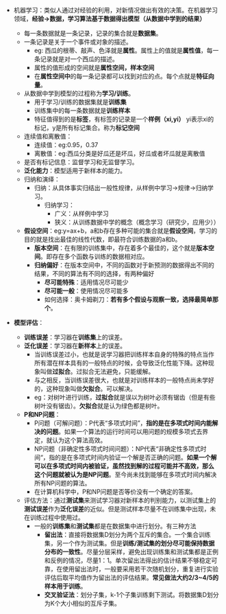 - 机器学习：类似人通过对经验的利用，对新情况做出有效的决策。在机器学习领域，**经验->数据，学习算法基于数据得出模型（从数据中学到的结果）**
	- 每一条数据就是一条记录，记录的集合就是**数据集**。
	- 一条记录是关于一个事件或对象的描述。
		- eg: 西瓜的根蒂、敲声、色泽就是**属性**。属性上的值就是**属性值**，每一条记录就是对一个西瓜的描述。
		- 属性的值形成的空间就是**属性空间，样本空间**
		- 在**属性空间中**的每一条记录都可以找到对应的点。每个点就是**特征向量**。
	- 从数据中学到模型的过程称为**学习/训练**。
		- 用于学习/训练的数据集就是**训练集**
		- 训练集中的每一条数据就是**训练样本**
		- 特征值得到的是**标签**，有标签的记录是一个**样例（xi,yi）** yi表示xi的标记，y是所有标记集合。称为**标记空间**
	- 连续值和离散值：
		- 连续值：eg:0.95，0.37
		- 离散值：eg:西瓜分类是好瓜还是坏瓜，好瓜或者坏瓜就是离散值
	- 是否有标记信息：监督学习和无监督学习。
	- **泛化能力**：模型适用于新样本的能力。
	- 归纳和演绎：
		- 归纳：从具体事实归结出一般性规律，从样例中学习->规律->归纳学习。
			- 归纳学习：
				- 广义：从样例中学习
				- 狭义：从训练数据中学的概念（概念学习（研究少，应用少））
	- **假设空间**：eg:y=ax+b，a和b存在多种可能的集合就是**假设空间**，学习的目的就是找出最佳的线性代数，即最符合训练数据的a和b。
		- **版本空间**：在有限的训练集中，存在着多个最佳的，这个就是**版本空间**。即存在多个函数与训练的数据相对应。
		- **归纳偏好**：在版本空间中，不同的函数对于新预测的数据得出不同的结果，不同的算法有不同的选择，有两种偏好
			- **尽可能特殊**：适用情况尽可能少
			- **尽可能一般**：使用情况尽可能多
			- 如何选择：奥卡姆剃刀：**若有多个假设与观察一致，选择最简单那个**。

- **模型评估**：
	- **训练误差**：学习器在**训练集**上的误差。
	- **泛化误差**：学习器在**新样本**上的误差。
		- 当训练误差过小，也就是说学习器把训练样本自身的特殊的特点当作所有潜在样本具有的一般特点的时候，会导致泛化性能下降。这种现象叫做**过拟合**。过拟合无法避免，只能缓解。
		- 与之相反，当训练误差很大，也就是对训练样本的一般特点尚未学好的，这种现象叫做**欠拟合**。可以解决。
		- eg：对树叶进行训练，**过拟合**就是误以为树叶必须有锯齿（但是有些树叶没有锯齿）。**欠拟合**就是认为绿色都是树叶。
	- **P和NP问题**：
		- P问题（可解问题）：P代表“多项式时间”，**指的是在多项式时间内能解决的问题**。如果一个算法的运行时间可以用问题的规模多项式去界定，就认为这个算法高效。
		- NP问题（非确定性多项式时间问题）：NP代表“非确定性多项式时间“，指的是在多项式时间内验证一个解是否正确的问题。**如果一个解可以在多项式时间内被验证，虽然找到解的过程可能并不高效，那么这个问题就被认为是NP问题**。至今尚未找到能够在多项式时间内解决所有NP问题的算法。
		- 在计算机科学中，P和NP问题是否等价没有一个确定的答案。
	- 评估方法：通过**测试集**来测试学习器对新样本的判别能力，以测试集上的**测试误差**作为**泛化误差**的近似。但是测试样本尽量不在训练集中出现，未在训练过程中使用过。
		- 一般的**训练集**和**测试集**都是在数据集中进行划分。有三种方法
			- **留出法**：直接将数据集D划分为两个互斥的集合。一个集合训练集，另一个作为测试集。但是**训练/测试集的划分尽可能保持数据分布的一致性**。尽量分层采样，避免出现训练集和测试集都是正例和反例的情况，尽量1：1。单次留出法得出的估计结果不够稳定可靠，在使用留出法时，一般要采用若干次随机划分，重复进行实验评估后取平均值作为留出法的评估结果。**常见做法大约2/3~4/5的样本用于训练**。
			- **交叉验证法**：划分子集，k-1个子集训练剩下测试。将数据集D划分为K个大小相似的互斥子集。